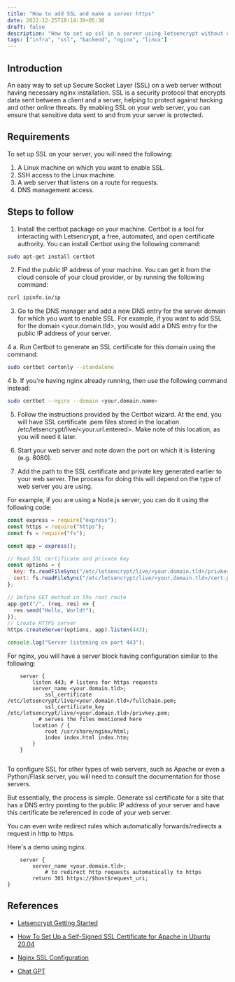 ```yaml
---
title: "How to add SSL and make a server https"
date: 2022-12-25T18:14:39+05:30
draft: false
description: "How to set up ssl in a server using letsencrypt without even using nginx"
tags: ["infra", "ssl", "backend", "nginx", "linux"]
---
```


## Introduction

An easy way to set up Secure Socket Layer (SSL) on a web server without having necessary nginx installation. SSL is a security protocol that encrypts data sent between a client and a server, helping to protect against hacking and other online threats. By enabling SSL on your web server, you can ensure that sensitive data sent to and from your server is protected.

## Requirements

To set up SSL on your server, you will need the following:

1. A Linux machine on which you want to enable SSL.
2. SSH access to the Linux machine.
3. A web server that listens on a route for requests.
4. DNS management access.

## Steps to follow

1. Install the certbot package on your machine. Certbot is a tool for interacting with Letsencrypt, a free, automated, and open certificate authority. You can install Certbot using the following command:

```bash
sudo apt-get install certbot
```

2. Find the public IP address of your machine. You can get it from the cloud console of your cloud provider, or by running the following command:

```bash
curl ipinfo.io/ip
```

3. Go to the DNS manager and add a new DNS entry for the server domain for which you want to enable SSL. For example, if you want to add SSL for the domain <your.domain.tld>, you would add a DNS entry for the public IP address of your server.

4 a. Run Certbot to generate an SSL certificate for this domain using the command:

```bash
sudo certbot certonly --standalone
```

4 b. If you're having nginx already running, then use the following command instead:

```bash
sudo certbot --nginx --domain <your.domain.name>
```

5.  Follow the instructions provided by the Certbot wizard. At the end, you will have SSL certificate .pem files stored in the location /etc/letsencrypt/live/<your.url.entered>. Make note of this location, as you will need it later.

6.  Start your web server and note down the port on which it is listening (e.g. 8080).

7.  Add the path to the SSL certificate and private key generated earlier to your web server. The process for doing this will depend on the type of web server you are using.

For example, if you are using a Node.js server, you can do it using the following code:

```javascript
const express = require("express");
const https = require("https");
const fs = require("fs");

const app = express();

// Read SSL certificate and private key
const options = {
  key: fs.readFileSync("/etc/letsencrypt/live/<your.domain.tld>/privkey.pem"),
  cert: fs.readFileSync("/etc/letsencrypt/live/<your.domain.tld>/cert.pem"),
};

// Define GET method in the root route
app.get("/", (req, res) => {
  res.send("Hello, World!");
});
// Create HTTPS server
https.createServer(options, app).listen(443);

console.log("Server listening on port 443");
```

For nginx, you will have a server block having configuration similar to the following:

```nginx
	server {
	    listen 443; # listens for https requests
	    server_name <your.domain.tld>;
    	    ssl_certificate /etc/letsencrypt/live/<your.domain.tld>/fullchain.pem;
    	    ssl_certificate_key /etc/letsencrypt/live/<your.domain.tld>/privkey.pem;
          # serves the files mentioned here
	    location / {
	        root /usr/share/nginx/html;
	        index index.html index.htm;
	    }
	}


```

To configure SSL for other types of web servers, such as Apache or even a Python/Flask server, you will need to consult the documentation for those servers.

But essentially, the process is simple. Generate ssl certificate for a site that has a DNS entry pointing to the public IP address of your server and have this certificate be referenced in code of your web server.

You can even write redirect rules which automatically forwards/redirects a request in http to https.

Here's a demo using nginx.

```nginx
 	server {
 	    server_name <your.domain.tld>;
    	    # to redirect http requests automatically to https
 	    return 301 https://$host$request_uri;
}

```

## References

- [Letsencrypt Getting Started](https://letsencrypt.org/getting-started/)

- [How To Set Up a Self-Signed SSL Certificate for Apache in Ubuntu 20.04](https://www.digitalocean.com/community/tutorials/how-to-secure-nginx-with-let-s-encrypt-on-ubuntu-20-04)

- [Nginx SSL Configuration](https://nginx.org/en/docs/http/configuring_https_servers.html)

- [Chat GPT](https://chat.openai.com/)
